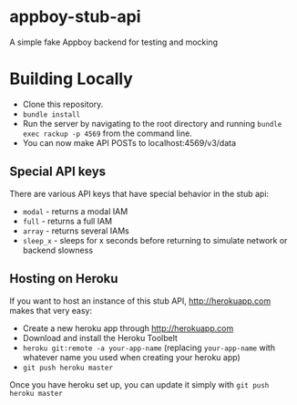 # appboy-stub-api
A simple fake Appboy backend for testing and mocking

# Building Locally
* Clone this repository.
* ```bundle install```
* Run the server by navigating to the root directory and running ```bundle exec rackup -p 4569``` from the command line.
* You can now make API POSTs to localhost:4569/v3/data

## Special API keys
There are various API keys that have special behavior in the stub api:
* `modal` - returns a modal IAM
* `full` - returns a full IAM
* `array` - returns several IAMs
* `sleep_x` - sleeps for x seconds before returning to simulate network or backend slowness

## Hosting on Heroku
If you want to host an instance of this stub API, http://herokuapp.com makes that very easy:

* Create a new heroku app through http://herokuapp.com
* Download and install the Heroku Toolbelt
* `heroku git:remote -a your-app-name` (replacing `your-app-name` with whatever name you used when creating your heroku app)
* `git push heroku master`

Once you have heroku set up, you can update it simply with `git push heroku master`
